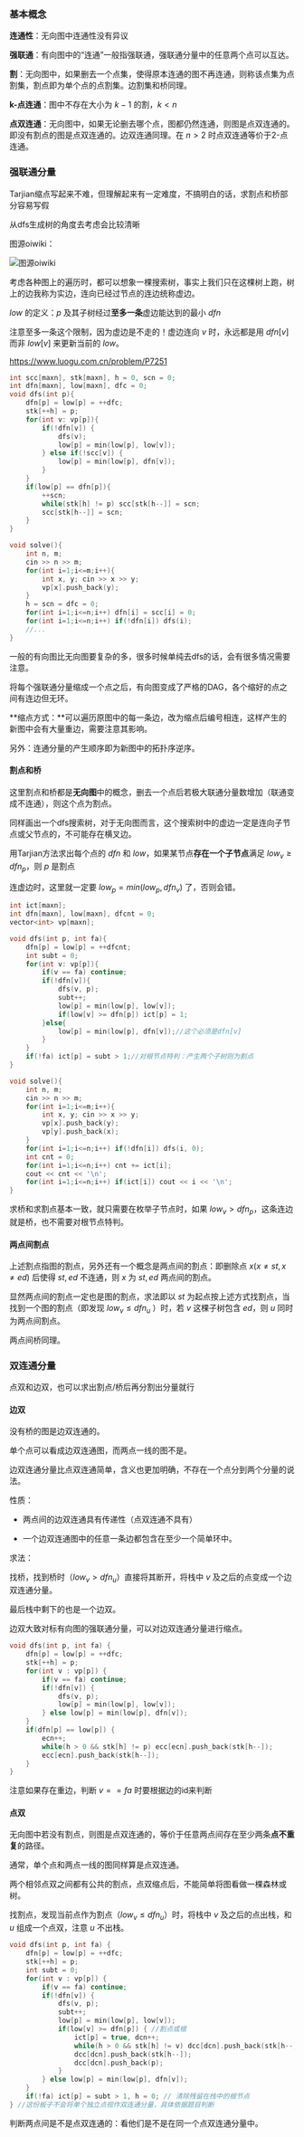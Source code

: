 ### 基本概念

**连通性**：无向图中连通性没有异议

**强联通**：有向图中的“连通”一般指强联通，强联通分量中的任意两个点可以互达。

**割**：无向图中，如果删去一个点集，使得原本连通的图不再连通，则称该点集为点割集，割点即为单个点的点割集。边割集和桥同理。

**k-点连通**：图中不存在大小为 $k-1$ 的割，$k<n$

**点双连通**：无向图中，如果无论删去哪个点，图都仍然连通，则图是点双连通的。即没有割点的图是点双连通的。边双连通同理。在 $n>2$ 时点双连通等价于2-点连通。



### 强联通分量

Tarjian缩点写起来不难，但理解起来有一定难度，不搞明白的话，求割点和桥部分容易写假

 从dfs生成树的角度去考虑会比较清晰

图源oiwiki：

![图源oiwiki](https://oi-wiki.org/graph/images/dfs-tree.svg)

考虑各种图上的遍历时，都可以想象一棵搜索树，事实上我们只在这棵树上跑，树上的边我称为实边，连向已经过节点的连边统称虚边。

$low$ 的定义：$p$ 及其子树经过**至多一条**虚边能达到的最小 $dfn$

注意至多一条这个限制，因为虚边是不走的！虚边连向 $v$ 时，永远都是用 $dfn[v]$ 而非 $low[v]$ 来更新当前的 $low$。

https://www.luogu.com.cn/problem/P7251

```c++
int scc[maxn], stk[maxn], h = 0, scn = 0;
int dfn[maxn], low[maxn], dfc = 0;
void dfs(int p){
    dfn[p] = low[p] = ++dfc;
    stk[++h] = p;
    for(int v: vp[p]){
        if(!dfn[v]) {
            dfs(v);
            low[p] = min(low[p], low[v]);
        } else if(!scc[v]) {
            low[p] = min(low[p], dfn[v]);
        }
    }
    if(low[p] == dfn[p]){
        ++scn;
        while(stk[h] != p) scc[stk[h--]] = scn;
        scc[stk[h--]] = scn;
    }
}

void solve(){
    int n, m;
    cin >> n >> m;
    for(int i=1;i<=m;i++){
        int x, y; cin >> x >> y;
        vp[x].push_back(y);
    }
    h = scn = dfc = 0;
    for(int i=1;i<=n;i++) dfn[i] = scc[i] = 0;
    for(int i=1;i<=n;i++) if(!dfn[i]) dfs(i);
    //...
}
```

一般的有向图比无向图要复杂的多，很多时候单纯去dfs的话，会有很多情况需要注意。

将每个强联通分量缩成一个点之后，有向图变成了严格的DAG，各个缩好的点之间有连边但无环。

**缩点方式：**可以遍历原图中的每一条边，改为缩点后编号相连，这样产生的新图中会有大量重边，需要注意其影响。

另外：连通分量的产生顺序即为新图中的拓扑序逆序。



#### 割点和桥

这里割点和桥都是**无向图**中的概念，删去一个点后若极大联通分量数增加（联通变成不连通），则这个点为割点。

同样画出一个dfs搜索树，对于无向图而言，这个搜索树中的虚边一定是连向子节点或父节点的，不可能存在横叉边。

用Tarjian方法求出每个点的 $dfn$ 和 $low$，如果某节点**存在一个子节点**满足 $low_v\ge dfn_p$，则 $p$ 是割点

连虚边时，这里就一定要 $low_p = min(low_p, dfn_v)$ 了，否则会错。

```c++
int ict[maxn];
int dfn[maxn], low[maxn], dfcnt = 0;
vector<int> vp[maxn];

void dfs(int p, int fa){
    dfn[p] = low[p] = ++dfcnt;
    int subt = 0;
    for(int v: vp[p]){
        if(v == fa) continue;
        if(!dfn[v]){
            dfs(v, p);
            subt++;
            low[p] = min(low[p], low[v]);
            if(low[v] >= dfn[p]) ict[p] = 1;
        }else{
            low[p] = min(low[p], dfn[v]);//这个必须是dfn[v]
        }
    }
    if(!fa) ict[p] = subt > 1;//对根节点特判：产生两个子树则为割点
}

void solve(){
    int n, m;
    cin >> n >> m;
    for(int i=1;i<=m;i++){
        int x, y; cin >> x >> y;
        vp[x].push_back(y);
        vp[y].push_back(x);
    }
    for(int i=1;i<=n;i++) if(!dfn[i]) dfs(i, 0);
    int cnt = 0;
    for(int i=1;i<=n;i++) cnt += ict[i];
    cout << cnt << '\n';
    for(int i=1;i<=n;i++) if(ict[i]) cout << i << '\n';
}
```

求桥和求割点基本一致，就只需要在枚举子节点时，如果 $low_v\gt dfn_p$，这条连边就是桥，也不需要对根节点特判。



#### 两点间割点

上述割点指图的割点，另外还有一个概念是两点间的割点：即删除点 $x(x\neq st, x\neq ed)$ 后使得 $st,ed$ 不连通，则 $x$ 为 $st,ed$ 两点间的割点。

显然两点间的割点一定也是图的割点，求法即以 $st$ 为起点按上述方式找割点，当找到一个图的割点（即发现 $low_v\le dfn_u$ ）时，若 $v$ 这棵子树包含 $ed$，则 $u$ 同时为两点间割点。

两点间桥同理。



### 双连通分量

点双和边双，也可以求出割点/桥后再分割出分量就行

#### 边双

没有桥的图是边双连通的。

单个点可以看成边双连通图，而两点一线的图不是。

边双连通分量比点双连通简单，含义也更加明确，不存在一个点分到两个分量的说法。

性质：

- 两点间的边双连通具有传递性（点双连通不具有）

- 一个边双连通图中的任意一条边都包含在至少一个简单环中。

求法：

找桥，找到桥时（$low_v>dfn_u$）直接将其断开，将栈中 $v$ 及之后的点变成一个边双连通分量。

最后栈中剩下的也是一个边双。

边双大致对标有向图的强联通分量，可以对边双连通分量进行缩点。

```C++
void dfs(int p, int fa) {
    dfn[p] = low[p] = ++dfc;
    stk[++h] = p;
    for(int v : vp[p]) {
        if(v == fa) continue;
        if(!dfn[v]) {
            dfs(v, p);
            low[p] = min(low[p], low[v]);
        } else low[p] = min(low[p], dfn[v]);
    }
    if(dfn[p] == low[p]) {
        ecn++;
        while(h > 0 && stk[h] != p) ecc[ecn].push_back(stk[h--]);
        ecc[ecn].push_back(stk[h--]);
    }
}
```

注意如果存在重边，判断 $v==fa$ 时要根据边的id来判断



#### 点双

无向图中若没有割点，则图是点双连通的，等价于任意两点间存在至少两条**点不重复**的路径。

通常，单个点和两点一线的图同样算是点双连通。

两个相邻点双之间都有公共的割点，点双缩点后，不能简单将图看做一棵森林或树。

找割点，发现当前点作为割点（$low_v \le dfn_u$）时，将栈中 $v$ 及之后的点出栈，和 $u$ 组成一个点双，注意 $u$ 不出栈。

```C++
void dfs(int p, int fa) {
    dfn[p] = low[p] = ++dfc;
    stk[++h] = p;
    int subt = 0;
    for(int v : vp[p]) {
        if(v == fa) continue;
        if(!dfn[v]) {
            dfs(v, p);
            subt++;
            low[p] = min(low[p], low[v]);
            if(low[v] >= dfn[p]) { //割点或根
                ict[p] = true, dcn++;
                while(h > 0 && stk[h] != v) dcc[dcn].push_back(stk[h--]);
                dcc[dcn].push_back(stk[h--]);
                dcc[dcn].push_back(p);
            }
        } else low[p] = min(low[p], dfn[v]);
    }
    if(!fa) ict[p] = subt > 1, h = 0; // 清除残留在栈中的根节点
} //这份板子不会将单个独立点视作双连通分量，具体依据题目判断
```

判断两点间是不是点双连通的：看他们是不是在同一个点双连通分量中。
